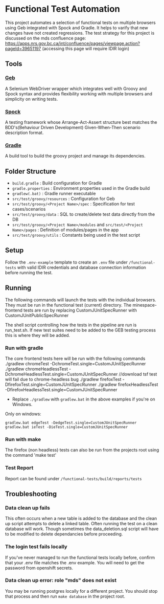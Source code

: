 # Functional Test Automation

This project automates a selection of functional tests on multiple browsers
using Geb integrated with Spock and Gradle. It helps to varify that new changes
have not created regressions. The test strategy for this project is discussed on
the mds confluence page:
https://apps.nrs.gov.bc.ca/int/confluence/pages/viewpage.action?pageId=39651197
(accessing this page will require IDIR login)

## Tools

### [Geb](http://www.gebish.org/manual/current/)

A Selenium WebDriver wrapper which integrates well with Groovy and Spock syntax
and provides flexibility working with multiple browsers and simplicity on
writing tests.

### [Spock](http://spockframework.org/)

A testing framework whose Arrange-Act-Assert structure best matches the
BDD's(Behaviour Driven Development) Given-When-Then scenario description
format.

### [Gradle](https://gradle.org/)

A build tool to build the groovy project and manage its dependencies.

## Folder Structure

- `build.gradle` : Build configuration for Gradle
- `gradle.properties` : Environment properties used in the Gradle build
- `gradlew(.bat)` : Gradle runner executable
- `src/test/groovy/resources` : Configuration for Geb
- `src/test/groovy/<Project Name>/spec` : Specification for test cases/scenarios
- `src/test/groovy/data` : SQL to create/delete test data directly from the DB
- `src/test/groovy/<Project Name>/modules` and `src/test/<Project Name>/pages` : Definition of modules/pages in the app
- `src/test/groovy/utils` : Constants being used in the test script

## Setup

Follow the `.env-example` template to create an `.env` file under
`/functional-tests` with valid IDIR credentials and database connection
information before running the test.

## Running

The following commands will launch the tests with the individual browsers.
They must be run in the functional test (current) directory.
The minespace-frontend tests are run by replacing CustomJUnitSpecRunner with CustomJUnitPublicSpecRunner

The shell script controlling how the tests in the pipeline are run is
run_test.sh. If new test suites need to be added to the GEB testing process
this is where they will be added.

### Run with gradle

The core frontend tests here will be run with the following commands
./gradlew chromeTest -DchromeTest.single=CustomJUnitSpecRunner
./gradlew chromeHeadlessTest -DchromeHeadlessTest.single=CustomJUnitSpecRunner //download tsf test will fail due to chrome-headless bug
./gradlew firefoxTest -DfirefoxTest.single=CustomJUnitSpecRunner
./gradlew firefoxHeadlessTest -DfirefoxHeadlessTest.single=CustomJUnitSpecRunner

- Replace `./gradlew` with `gradlew.bat` in the above examples if you're on Windows.

Only on windows:

    gradlew.bat edgeTest -DedgeTest.single=CustomJUnitSpecRunner
    gradlew.bat ieTest -DieTest.single=CustomJUnitSpecRunner

### Run with make

The firefox (non headless) tests can also be run from the projects root using the command 'make test'

### Test Report

Report can be found under `/functional-tests/build/reports/tests`

## Troubleshooting

### Data clean up fails

This often occurs when a new table is added to the database and the clean up
script attempts to delete a linked table. Often running the test on a clean
database will work. Though sometimes the data_deletion.sql script will have to
be modified to delete dependancies before proceeding.

### The login test fails locally

If you've never managed to run the functional tests locally before, confirm
that your .env file matches the .env example.  You will need to get the
password from openshift secrets.

### Data clean up error: role "mds" does not exist

You may be running postgres locally for a different project. You should
stop that process and then run `make database` in the project root.

